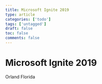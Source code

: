 ```yaml
---
title: Microsoft Ignite 2019
type: article 
categories: ['todo'] 
tags: ['untagged'] 
draft: false 
toc: false 
comments: false 
---
```


# Microsoft Ignite 2019
Orland Florida
